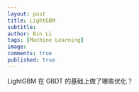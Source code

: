 ```yaml
---
layout: post
title: LightGBM
subtitle:
author: Bin Li
tags: [Machine Learning]
image: 
comments: true
published: true
---
```


LightGBM 在 GBDT 的基础上做了哪些优化？

